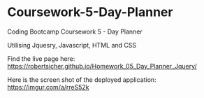 # Coursework-5-Day-Planner
Coding Bootcamp Coursework 5 - Day Planner

Utilising Jquesry, Javascript, HTML and CSS

Find the live page here: https://robertsicher.github.io/Homework_05_Day_Planner_Jquery/

Here is the screen shot of the deployed application: https://imgur.com/a/rreS52k
